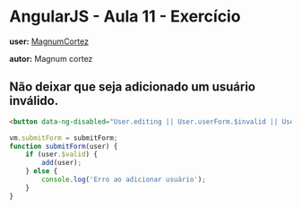 # AngularJS - Aula 11 - Exercício
**user:** [MagnumCortez](https://github.com/MagnumCortez)  

**autor:** Magnum cortez

## Não deixar que seja adicionado um usuário inválido.

```html
<button data-ng-disabled="User.editing || User.userForm.$invalid || User.userForm.name.$pristine || User.userForm.email.$pristine" type="submit" class="btn btn-large green waves-effect waves-light col s12">Add User</button>
```


```js
vm.submitForm = submitForm;
function submitForm(user) {
	if (user.$valid) {
		add(user);
	} else {
		console.log('Erro ao adicionar usuário');
	}
}
```
